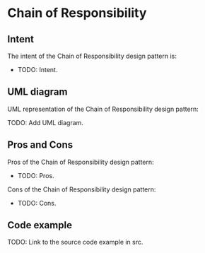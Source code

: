 # Chain of Responsibility

## Intent

The intent of the Chain of Responsibility design pattern is:

- TODO: Intent.

## UML diagram

UML representation of the Chain of Responsibility design pattern:

TODO: Add UML diagram.

## Pros and Cons

Pros of the Chain of Responsibility design pattern:

- TODO: Pros.

Cons of the Chain of Responsibility design pattern:

- TODO: Cons.

## Code example

TODO: Link to the source code example in src.
